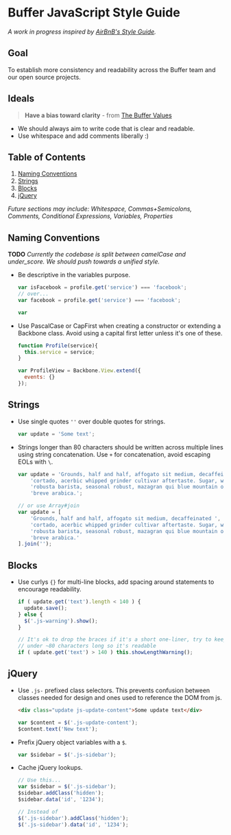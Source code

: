 # Buffer JavaScript Style Guide

*A work in progress inspired by [AirBnB's Style Guide](https://github.com/airbnb/javascript).*

## Goal

To establish more consistency and readability across the Buffer team and our
open source projects.

## Ideals

> **Have a bias toward clarity** - from [The Buffer Values](http://www.slideshare.net/Bufferapp/buffer-culture-04)

  - We should always aim to write code that is clear and readable.
  - Use whitespace and add comments liberally :)

## Table of Contents

  1. [Naming Conventions](#naming-conventions)
  2. [Strings](#strings)
  3. [Blocks](#blocks)
  4. [jQuery](#jquery)

*Future sections may include: Whitespace, Commas+Semicolons, Comments, 
Conditional Expressions, Variables, Properties*

## Naming Conventions

**TODO** *Currently the codebase is split between camelCase and under_score. 
We should push towards a unified style.*

  - Be descriptive in the variables purpose.

    ```javascript
    var isFacebook = profile.get('service') === 'facebook';
    // over...
    var facebook = profile.get('service') === 'facebook';

    var 
    ```

  - Use PascalCase or CapFirst when creating a constructor or extending a 
    Backbone class. Avoid using a capital first letter unless it's one of these.

    ```javascript
    function Profile(service){
      this.service = service;
    }

    var ProfileView = Backbone.View.extend({
      events: {}
    });
    ```

## Strings

  - Use single quotes `''` over double quotes for strings.

    ```javascript
    var update = 'Some text';
    ```

  - Strings longer than 80 characters should be written across multiple lines 
    using string concatenation. Use `+` for concatenation, avoid escaping EOLs
    with `\`. 

    ```javascript
    var update = 'Grounds, half and half, affogato sit medium, decaffeinated ' +
        'cortado, acerbic whipped grinder cultivar aftertaste. Sugar, wings ' +
        'robusta barista, seasonal robust, mazagran qui blue mountain organic ' +
        'breve arabica.';

    // or use Array#join
    var update = [
        'Grounds, half and half, affogato sit medium, decaffeinated ',
        'cortado, acerbic whipped grinder cultivar aftertaste. Sugar, wings ',
        'robusta barista, seasonal robust, mazagran qui blue mountain organic ',
        'breve arabica.'
    ].join('');
    ```

## Blocks

  - Use curlys `{}` for multi-line blocks, add spacing around statements to 
    encourage readability.

    ```javascript
    if ( update.get('text').length < 140 ) {
      update.save();
    } else {
      $('.js-warning').show();
    }

    // It's ok to drop the braces if it's a short one-liner, try to keep it 
    // under ~80 characters long so it's readable
    if ( update.get('text') > 140 ) this.showLengthWarning();

    ```

## jQuery

  - Use `.js-` prefixed class selectors. This prevents confusion between 
    classes needed for design and ones used to reference the DOM from js.

    ```html
    <div class="update js-update-content">Some update text</div>
    ```

    ```javascript
    var $content = $('.js-update-content');
    $content.text('New text');
    ```

  - Prefix jQuery object variables with a `$`.

    ```javascript
    var $sidebar = $('.js-sidebar');
    ```

  - Cache jQuery lookups.

    ```javascript
    // Use this...
    var $sidebar = $('.js-sidebar');
    $sidebar.addClass('hidden');
    $sidebar.data('id', '1234');

    // Instead of
    $('.js-sidebar').addClass('hidden');
    $('.js-sidebar').data('id', '1234');
    ```

